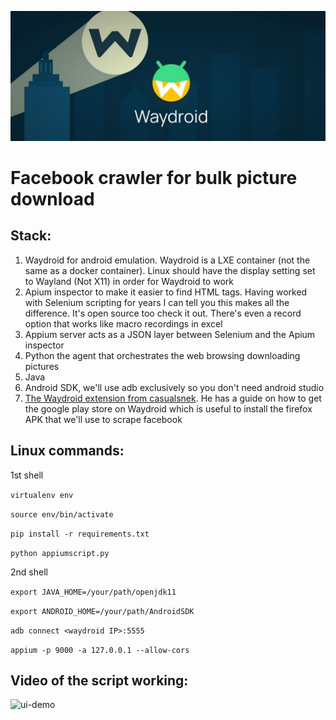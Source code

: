 ![Watch the video](https://github.com/hupratt/facebook-crawler/blob/main/Waydroid.jpg)

# Facebook crawler for bulk picture download

## Stack: 

1. Waydroid for android emulation. Waydroid is a LXE container (not the same as a docker container). Linux should have the display setting set to Wayland (Not X11) in order for Waydroid to work
2. Apium inspector to make it easier to find HTML tags. Having worked with Selenium scripting for years I can tell you this makes all the difference. It's open source too check it out. There's even a record option that works like macro recordings in excel
3. Appium server acts as a JSON layer between Selenium and the Apium inspector 
4. Python the agent that orchestrates the web browsing downloading pictures
5. Java
6. Android SDK, we'll use adb exclusively so you don't need android studio
7. [The Waydroid extension from casualsnek](https://github.com/casualsnek/waydroid_script). He has a guide on how to get the google play store on Waydroid which is useful to install the firefox APK that we'll use to scrape facebook

## Linux commands:

1st shell

`virtualenv env`

`source env/bin/activate`

`pip install -r requirements.txt`

`python appiumscript.py`

2nd shell

`export JAVA_HOME=/your/path/openjdk11`

`export ANDROID_HOME=/your/path/AndroidSDK`

`adb connect <waydroid IP>:5555`

`appium -p 9000 -a 127.0.0.1 --allow-cors`

## Video of the script working:

![ui-demo](https://github.com/hupratt/facebook-crawler/blob/main/waydroid.gif?raw=true)
